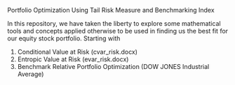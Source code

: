 Portfolio Optimization Using Tail Risk Measure and Benchmarking Index 

In this repository, we have taken the liberty to explore some mathematical tools and concepts applied otherwise to be used in finding us the best fit for our equity stock portfolio.
Starting with 

1) Conditional Value at Risk (cvar_risk.docx)
2) Entropic Value at Risk (evar_risk.docx)
3) Benchmark Relative Portfolio Optimization (DOW JONES Industrial Average)
